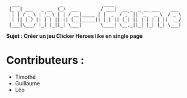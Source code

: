       ___               _               ____                         
     |_ _| ___   _ __  (_)  ___        / ___|  __ _  _ __ ___    ___ 
      | | / _ \ | '_ \ | | / __|_____ | |  _  / _` || '_ ` _ \  / _ \
      | || (_) || | | || || (__|_____|| |_| || (_| || | | | | ||  __/
     |___|\___/ |_| |_||_| \___|       \____| \__,_||_| |_| |_| \___|

**Sujet : Créer un jeu Clicker Heroes like en single page**

# Contributeurs :
- Timothé
- Guillaume
- Léo
